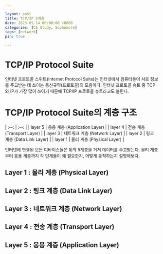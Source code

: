 ```yaml
---

layout: post
title: TCP/IP 5계층
date: 2023-09-14 00:00:00 +0800
categories: [CS Study, Sophomore]
tags: [network]
pin: true

---
```


TCP/IP Protocol Suite
=====================

인터넷 프로토콜 스위트(Internet Protocol Suite)는 인터넷에서 컴퓨터들이 서로 정보를 주고받는 데 쓰이는 통신규약(프로토콜)의 모음이다. 인터넷 프로토콜 슈트 중 TCP와 IP가 가장 많이 쓰이기 때문에 TCP/IP 프로토콜 슈트라고도 불린다.

TCP/IP Protocol Suite의 계층 구조
==============================
| :--: | :--: |
| layer 5 | 응용 계층 (Application Layer) |
| layer 4 | 전송 계층 (Transport Layer) |
| layer 3 | 네트워크 계층 (Network Layer) |
| layer 2 | 링크 계층 (Data Link Layer) |
| layer 1 | 물리 계층 (Physical Layer) |

 인터넷에 연결된 모든 디바이스들은 위의 5계층을 거쳐 데이터를 주고받는다.
 물리 계층부터 응용 계층까지 각 단계들이 왜 필요한지, 어떻게 동작하는지 설명해보자.

Layer 1 : 물리 계층 (Physical Layer)
-------------------------------------

Layer 2 : 링크 계층 (Data Link Layer)
-------------------------------------

Layer 3 : 네트워크 계층 (Network Layer)
-------------------------------------

Layer 4 : 전송 계층 (Transport Layer)
-------------------------------------

Layer 5 : 응용 계층 (Application Layer)
-------------------------------------